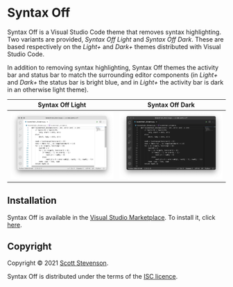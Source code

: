 # Syntax Off

Syntax Off is a Visual Studio Code theme that removes syntax highlighting. Two
variants are provided, _Syntax Off Light_ and _Syntax Off Dark_. These are based
respectively on the _Light+_ and _Dark+_ themes distributed with Visual Studio
Code.

In addition to removing syntax highlighting, Syntax Off themes the activity bar
and status bar to match the surrounding editor components (in _Light+_ and
_Dark+_ the status bar is bright blue, and in _Light+_ the activity bar is dark
in an otherwise light theme).

|         Syntax Off Light         |         Syntax Off Dark         |
| :------------------------------: | :-----------------------------: |
| ![](images/syntax-off-light.png) | ![](images/syntax-off-dark.png) |

## Installation

Syntax Off is available in the [Visual Studio Marketplace][marketplace]. To
install it, click [here][installer].

## Copyright

Copyright © 2021 [Scott Stevenson].

Syntax Off is distributed under the terms of the [ISC licence].

[installer]: vscode:extension/srstevenson.syntax-off
[isc licence]: https://opensource.org/licenses/ISC
[marketplace]:
  https://marketplace.visualstudio.com/items?itemName=srstevenson.syntax-off
[scott stevenson]: https://scott.stevenson.io
